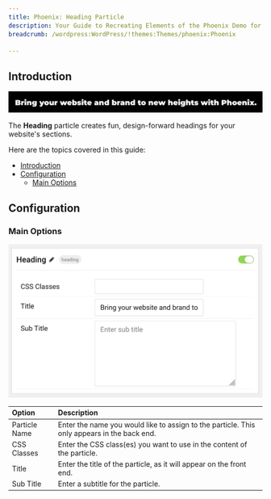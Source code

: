 ```yaml
---
title: Phoenix: Heading Particle
description: Your Guide to Recreating Elements of the Phoenix Demo for WordPress
breadcrumb: /wordpress:WordPress/!themes:Themes/phoenix:Phoenix

---
```


## Introduction

![](assets/particle_heading1.png)

The **Heading** particle creates fun, design-forward headings for your website's sections.

Here are the topics covered in this guide:

- [Introduction](#introduction)
- [Configuration](#configuration)
  - [Main Options](#main-options)

## Configuration

### Main Options 

![](assets/particle_heading2.png)

| Option        | Description                                                                                 |
| :------------ | :------------------------------------------------------------------------------------------ |
| Particle Name | Enter the name you would like to assign to the particle. This only appears in the back end. |
| CSS Classes   | Enter the CSS class(es) you want to use in the content of the particle.                     |
| Title         | Enter the title of the particle, as it will appear on the front end.                        |
| Sub Title     | Enter a subtitle for the particle.                                                          |